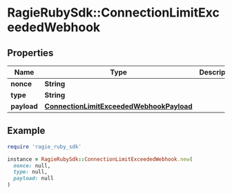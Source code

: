 # RagieRubySdk::ConnectionLimitExceededWebhook

## Properties

| Name | Type | Description | Notes |
| ---- | ---- | ----------- | ----- |
| **nonce** | **String** |  |  |
| **type** | **String** |  |  |
| **payload** | [**ConnectionLimitExceededWebhookPayload**](ConnectionLimitExceededWebhookPayload.md) |  |  |

## Example

```ruby
require 'ragie_ruby_sdk'

instance = RagieRubySdk::ConnectionLimitExceededWebhook.new(
  nonce: null,
  type: null,
  payload: null
)
```

